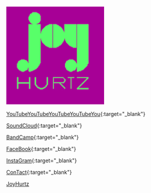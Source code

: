 
![Image](media/JoyPixel_260.jpg)

[YouTubeYouTubeYouTubeYouTubeYou](https://www.youtube.com/channel/UCFyZjw3ZYFT78C_-J9KRQnA){:target="_blank"}

[SoundCloud](https://soundcloud.com/joyhurtz3){:target="_blank"}

[BandCamp](https://joyhurtz3.bandcamp.com/){:target="_blank"}

[FaceBook](https://www.facebook.com/joyhurtz3){:target="_blank"}

[InstaGram](https://www.instagram.com/joyhurtz3/){:target="_blank"}

[ConTact](mailto:joyhurtz.booking@gmail.com){:target="_blank"}

[JoyHurtz]()

<!---
## Welcome to GitHub Pages

You can use the [editor on GitHub](https://github.com/JoyHurtz/joyhurtz3.github.io/edit/gh-pages/index.md) to maintain and preview the content for your website in Markdown files.

Whenever you commit to this repository, GitHub Pages will run [Jekyll](https://jekyllrb.com/) to rebuild the pages in your site, from the content in your Markdown files.

### Markdown

Markdown is a lightweight and easy-to-use syntax for styling your writing. It includes conventions for

```markdown
Syntax highlighted code block

# Header 1
## Header 2
### Header 3

- Bulleted
- List

1. Numbered
2. List

**Bold** and _Italic_ and `Code` text

[Link](url) and ![Image](src)
```

For more details see [GitHub Flavored Markdown](https://guides.github.com/features/mastering-markdown/).


### Jekyll Themes

Your Pages site will use the layout and styles from the Jekyll theme you have selected in your [repository settings](https://github.com/JoyHurtz/joyhurtz3.github.io/settings). The name of this theme is saved in the Jekyll `_config.yml` configuration file.

### Support or Contact

Having trouble with Pages? Check out our [documentation](https://docs.github.com/categories/github-pages-basics/) or [contact support](https://github.com/contact) and we’ll help you sort it out.
-->
